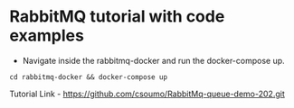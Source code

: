 # RabbitMQ tutorial with code examples 

* Navigate inside the rabbitmq-docker and run the docker-compose up.
```shell script
cd rabbitmq-docker && docker-compose up
```

Tutorial Link - https://github.com/csoumo/RabbitMq-queue-demo-202.git


